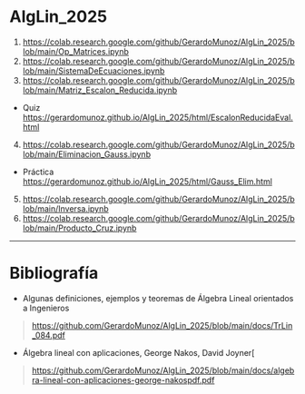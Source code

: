 # AlgLin_2025
1. https://colab.research.google.com/github/GerardoMunoz/AlgLin_2025/blob/main/Op_Matrices.ipynb
2. https://colab.research.google.com/github/GerardoMunoz/AlgLin_2025/blob/main/SistemaDeEcuaciones.ipynb
3. https://colab.research.google.com/github/GerardoMunoz/AlgLin_2025/blob/main/Matriz_Escalon_Reducida.ipynb
  * Quiz https://gerardomunoz.github.io/AlgLin_2025/html/EscalonReducidaEval.html
4. https://colab.research.google.com/github/GerardoMunoz/AlgLin_2025/blob/main/Eliminacion_Gauss.ipynb
  * Práctica https://gerardomunoz.github.io/AlgLin_2025/html/Gauss_Elim.html
5. https://colab.research.google.com/github/GerardoMunoz/AlgLin_2025/blob/main/Inversa.ipynb
6. https://colab.research.google.com/github/GerardoMunoz/AlgLin_2025/blob/main/Producto_Cruz.ipynb

---
# Bibliografía
* Algunas definiciones, ejemplos y teoremas de Álgebra Lineal orientados a
Ingenieros
> https://github.com/GerardoMunoz/AlgLin_2025/blob/main/docs/TrLin_084.pdf

* Álgebra lineal con aplicaciones, George Nakos, David Joyner[
> https://github.com/GerardoMunoz/AlgLin_2025/blob/main/docs/algebra-lineal-con-aplicaciones-george-nakospdf.pdf
